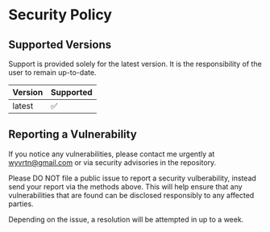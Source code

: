 # Security Policy

## Supported Versions

Support is provided solely for the latest version. It is the
responsibility of the user to remain up-to-date.

| Version | Supported          |
| ------- | ------------------ |
| latest  | :white_check_mark: |

## Reporting a Vulnerability

If you notice any vulnerabilities, please contact me urgently at
<wyvrtn@gmail.com> or via security advisories in the repository.

Please DO NOT file a public issue to report a security vulberability, instead send your report via the methods above. This will help ensure that any vulnerabilities that are found can be disclosed responsibly to any affected parties.

Depending on the issue, a resolution will be attempted in up to a week.